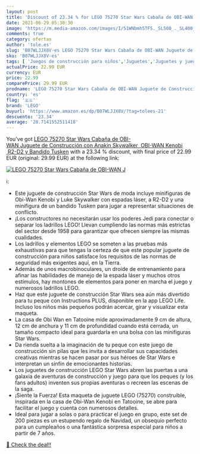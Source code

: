 ```yaml
---
layout: post
title: 'Discount of 23.34 % for LEGO 75270 Star Wars Cabaña de OBI-WAN J'
date: 2021-06-29 05:30:30
image: 'https://m.media-amazon.com/images/I/51WNbmh5TFS._SL500_._SL400_.jpg'
comments: true
category: ofertas
author: 'tole.es'
slug: 'B07WLJJX8V-es LEGO 75270 Star Wars Cabaña de OBI-WAN Juguete de...'
sku: 'B07WLJJX8V-es'
tags: [ 'Juegos de construcción para niños','Juguetes','Juguetes y juegos','lego', ]
actualPrice: 22.99 EUR
currency: EUR
price: 22.99
comparePrice: 29.99 EUR
prodname: 'LEGO 75270 Star Wars Cabaña de OBI-WAN Juguete de Construcción con Anakin Skywalker  OBI-WAN Kenobi  R2-D2 y Bandido Tusken'
country: 'es'
flag: '🇪🇸'
brand: 'LEGO'
buyurl: 'https://www.amazon.es/dp/B07WLJJX8V/?tag=tolees-21'
descuento: '23.34'
average: '28.7141552511418'
---
```


You've got [LEGO 75270 Star Wars Cabaña de OBI-WAN Juguete de Construcción con Anakin Skywalker  OBI-WAN Kenobi  R2-D2 y Bandido Tusken](https://www.amazon.es/dp/B07WLJJX8V/?tag=tolees-21) with a  23.34 % discount, with final price of 22.99 EUR (original: 29.99 EUR) at the following link:

[![LEGO 75270 Star Wars Cabaña de OBI-WAN J](https://m.media-amazon.com/images/I/51WNbmh5TFS._SL500_._SL400_.jpg)](https://www.amazon.es/dp/B07WLJJX8V/?tag=tolees-21)

ℹ️:

- Este juguete de construcción Star Wars de moda incluye minifiguras de Obi-Wan Kenobi y Luke Skywalker con espadas láser, a R2-D2 y una minifigura de un bandido Tusken para jugar a representar situaciones de conflicto.
- ¡Los constructores no necesitarán usar los poderes Jedi para conectar o separar los ladrillos LEGO! Llevan cumpliendo las normas más estrictas del sector desde 1958 para garantizar que ofrecen siempre las mismas cualidades.
- Los ladrillos y elementos LEGO se someten a las pruebas más exhaustivas para que tengas la certeza de que este popular juguete de construcción para niños satisface los requisitos de las normas de seguridad más exigentes aquí, en la Tierra.
- Además de unos macrobinoculares, un droide de entrenamiento para afinar las habilidades de manejo de la espada láser y muchos otros estímulos, hay montones de elementos para poner en marcha el juego y numerosos ladrillos LEGO.
- Haz que este juguete de construcción Star Wars sea aún más divertido para tu peque con Instructions PLUS, disponible en la app LEGO Life. Incluso los niños más pequeños podrán acercar, girar y visualizar esta maqueta.
- La casa de Obi Wan en Tatooine mide aproximadamente 9 cm de altura, 12 cm de anchura y 11 cm de profundidad cuando está cerrada, un tamaño compacto ideal para guardarla en una bolsa con las minifiguras Star Wars.
- Da rienda suelta a la imaginación de tu peque con este juego de construcción sin pilas que les invita a desarrollar sus capacidades creativas mientras se hacen pasar por sus héroes de Star Wars e interpretan un sinfín de emocionantes historias.
- Los juguetes de construcción LEGO Star Wars abren las puertas a una galaxia de aventuras de construcción y juego para que los peques (y los fans adultos) inventen sus propias aventuras o recreen las escenas de la saga.
- ¡Siente la Fuerza! Esta maqueta de juguete LEGO (75270) construible, inspirada en la casa de Obi-Wan Kenobi en Tatooine, se abre para facilitar el juego y cuenta con numerosos detalles.
- Ideal para jugar a solas o para practicar el juego en grupo, este set de 200 piezas es un estupendo regalo de Navidad, un obsequio perfecto para un cumpleaños o una fantástica sorpresa especial para niños a partir de 7 años.

[🛒 Check the deal!!](https://www.amazon.es/dp/B07WLJJX8V/?tag=tolees-21)
